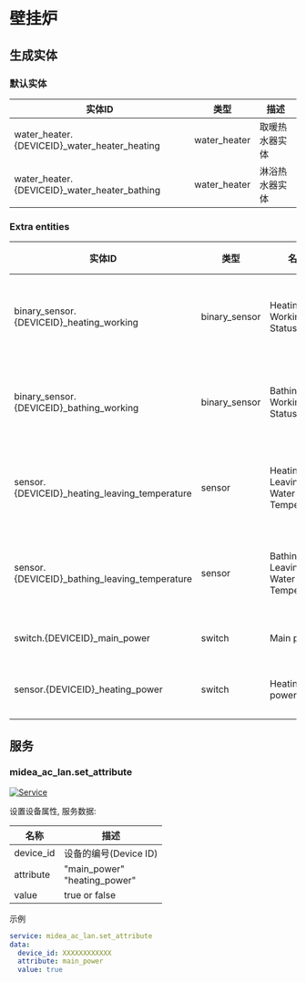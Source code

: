 # 壁挂炉

## 生成实体

### 默认实体

| 实体ID                                        | 类型         | 描述           |
| --------------------------------------------- | ------------ | -------------- |
| water_heater.{DEVICEID}\_water_heater_heating | water_heater | 取暖热水器实体 |
| water_heater.{DEVICEID}\_water_heater_bathing | water_heater | 淋浴热水器实体 |

### Extra entities

| 实体ID                                         | 类型          | 名称                              | 描述         |
| ---------------------------------------------- | ------------- | --------------------------------- | ------------ |
| binary_sensor.{DEVICEID}\_heating_working      | binary_sensor | Heating Working Status            | 取暖工作状态 |
| binary_sensor.{DEVICEID}\_bathing_working      | binary_sensor | Bathing Working Status            | 领域工作状态 |
| sensor.{DEVICEID}\_heating_leaving_temperature | sensor        | Heating Leaving Water Temperature | 取暖出水温度 |
| sensor.{DEVICEID}\_bathing_leaving_temperature | sensor        | Bathing Leaving Water Temperature | 淋浴出水温度 |
| switch.{DEVICEID}\_main_power                  | switch        | Main power                        | 主电源       |
| sensor.{DEVICEID}\_heating_power               | switch        | Heating power                     | 取暖电源     |

## 服务

### midea_ac_lan.set_attribute

[![Service](https://my.home-assistant.io/badges/developer_call_service.svg)](https://my.home-assistant.io/redirect/developer_call_service/?service=midea_ac_lan.set_attribute)

设置设备属性, 服务数据:

| 名称      | 描述                              |
| --------- | --------------------------------- |
| device_id | 设备的编号(Device ID)             |
| attribute | "main_power"<br />"heating_power" |
| value     | true or false                     |

示例

```yaml
service: midea_ac_lan.set_attribute
data:
  device_id: XXXXXXXXXXXX
  attribute: main_power
  value: true
```
